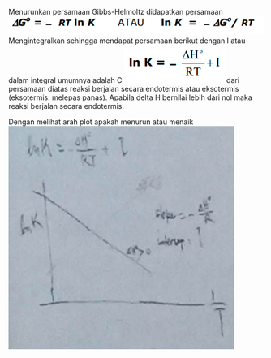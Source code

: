 Menurunkan persamaan Gibbs-Helmoltz didapatkan persamaan
![19c1bf68358bbf70a56a576b8a753fce.png](../../../../_resources/19c1bf68358bbf70a56a576b8a753fce.png)
Mengintegralkan sehingga mendapat persamaan berikut dengan I atau dalam integral umumnya adalah C
![c78df403e820d155a32c09ee51764e26.png](../../../../_resources/c78df403e820d155a32c09ee51764e26.png)
dari persamaan diatas reaksi berjalan secara endotermis atau eksotermis (eksotermis: melepas panas). Apabila delta H bernilai lebih dari nol maka reaksi berjalan secara endotermis.

Dengan melihat arah plot apakah menurun atau menaik
![3d3c72c89ef5ee37ad58567fab8e67c6.png](../../../../_resources/3d3c72c89ef5ee37ad58567fab8e67c6.png)